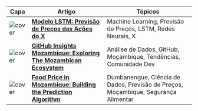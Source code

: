 
| Capa                                            | Artigo                                                                                                      | Tópicos                          |
|-------------------------------------------------|-------------------------------------------------------------------------------------------------------------|----------------------------------|
| <img src="https://miro.medium.com/v2/resize:fit:828/format:webp/1*3r6xcbOEm40bR86vmusRQA.jpeg" alt="cover" >| [**Modelo LSTM: Previsão de Preços das Ações do X**](https://medium.com/@zauzau/redes-neurais-lstm-previs%C3%A3o-dos-pre%C3%A7os-das-ac%C3%A7%C3%B5es-do-x-026ff9c26819) | Machine Learning, Previsão de Preços, LSTM, Redes Neurais, X |
| <img src="https://miro.medium.com/v2/resize:fit:828/format:webp/1*EAnjyA4Otah8mkl7ElDyjg.png" alt="cover" >| [**GitHub Insights Mozambique: Exploring The Mozambican Ecosystem**](https://medium.com/@zauzau/github-insights-exploring-the-mozambican-developer-ecosystem-a3aa1b2afffe) | Análise de Dados, GitHub, Moçambique, Tendências, Comunidade Dev |
| <img src="https://miro.medium.com/v2/resize:fit:828/format:webp/1*nj1zWAiZ_jbiRfKV3S3yfA.gif" alt="cover" >| [**Food Price in Mozambique: Building the Prediction Algorithm**](https://medium.com/@zauzau/food-price-in-mozambique-building-the-prediction-algorithm-1c2c80beea4a) | Dumbanengue, Ciência de Dados, Previsão de Preços, Moçambique, Segurança Alimentar |
